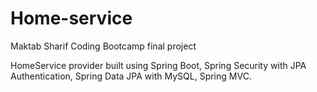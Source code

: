 # Home-service

Maktab Sharif Coding Bootcamp final project

HomeService provider built using Spring Boot, Spring Security with JPA Authentication, Spring Data JPA with MySQL,
Spring MVC.

